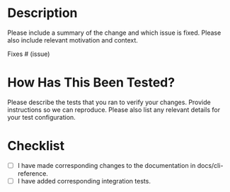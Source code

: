 # Description

Please include a summary of the change and which issue is fixed. Please also include relevant motivation and context. 

Fixes # (issue)

# How Has This Been Tested?

Please describe the tests that you ran to verify your changes. Provide instructions so we can reproduce. Please also list any relevant details for your test configuration.

# Checklist

- [ ] I have made corresponding changes to the documentation in docs/cli-reference.
- [ ] I have added corresponding integration tests.
